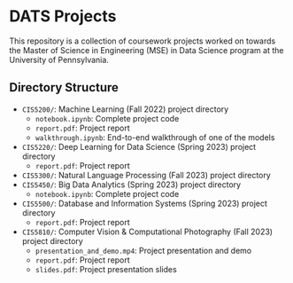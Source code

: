 # DATS Projects
This repository is a collection of coursework projects worked on towards the Master of Science in Engineering (MSE) in Data Science program at the University of Pennsylvania.

## Directory Structure
- `CIS5200/`: Machine Learning (Fall 2022) project directory
    - `notebook.ipynb`: Complete project code
    - `report.pdf`: Project report
    - `walkthrough.ipynb`: End-to-end walkthrough of one of the models
- `CIS5220/`: Deep Learning for Data Science (Spring 2023) project directory
    - `report.pdf`: Project report
- `CIS5300/`: Natural Language Processing (Fall 2023) project directory
- `CIS5450/`: Big Data Analytics (Spring 2023) project directory
    - `notebook.ipynb`: Complete project code
- `CIS5500/`: Database and Information Systems (Spring 2023) project directory
    - `report.pdf`: Project report
- `CIS5810/`: Computer Vision & Computational Photography (Fall 2023) project directory
    - `presentation_and_demo.mp4`: Project presentation and demo
    - `report.pdf`: Project report
    - `slides.pdf`: Project presentation slides